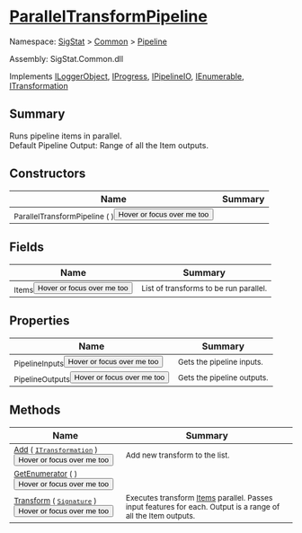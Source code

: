# [ParallelTransformPipeline](./ParallelTransformPipeline.md)

Namespace: [SigStat]() > [Common](./../README.md) > [Pipeline](./README.md)

Assembly: SigStat.Common.dll

Implements [ILoggerObject](./../ILoggerObject.md), [IProgress](./../Helpers/IProgress.md), [IPipelineIO](./IPipelineIO.md), [IEnumerable](https://docs.microsoft.com/en-us/dotnet/api/System.Collections.IEnumerable), [ITransformation](./../ITransformation.md)

## Summary
Runs pipeline items in parallel.  <br>Default Pipeline Output: Range of all the Item outputs.

## Constructors

| Name | Summary | 
| --- | --- | 
| <sub>ParallelTransformPipeline (  )</sub><button style="pointer-events: none;">Hover or focus over me too</button>| <sub></sub>| <br>


## Fields

| Name | Summary | 
| --- | --- | 
| <sub>Items</sub><button style="pointer-events: none;">Hover or focus over me too</button>| <sub>List of transforms to be run parallel.</sub>| <br>


## Properties

| Name | Summary | 
| --- | --- | 
| <sub>PipelineInputs</sub><button style="pointer-events: none;">Hover or focus over me too</button>| <sub>Gets the pipeline inputs.</sub>| <br>
| <sub>PipelineOutputs</sub><button style="pointer-events: none;">Hover or focus over me too</button>| <sub>Gets the pipeline outputs.</sub>| <br>


## Methods

| Name | Summary | 
| --- | --- | 
| <sub>[Add](./Methods/ParallelTransformPipeline-100663504.md) ( [`ITransformation`](./../ITransformation.md) )</sub><button style="pointer-events: none;">Hover or focus over me too</button>| <sub>Add new transform to the list.</sub>| <br>
| <sub>[GetEnumerator](./Methods/ParallelTransformPipeline-100663503.md) (  )</sub><button style="pointer-events: none;">Hover or focus over me too</button>| <sub></sub>| <br>
| <sub>[Transform](./Methods/ParallelTransformPipeline-100663505.md) ( [`Signature`](./../Signature.md) )</sub><button style="pointer-events: none;">Hover or focus over me too</button>| <sub>Executes transform [Items](https://github.com/hargitomi97/sigstat/blob/master/docs/md/.md) parallel.  Passes input features for each.  Output is a range of all the Item outputs.</sub>| <br>


